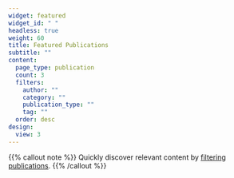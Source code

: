 ```yaml
---
widget: featured
widget_id: " "
headless: true
weight: 60
title: Featured Publications
subtitle: ""
content:
  page_type: publication
  count: 3
  filters:
    author: ""
    category: ""
    publication_type: ""
    tag: ""
  order: desc
design:
  view: 3
---
```


{{% callout note %}}
Quickly discover relevant content by [filtering publications](./publication/).
{{% /callout %}}
